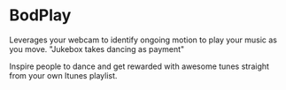 # BodPlay

Leverages your webcam to identify ongoing motion to play your music as you move. "Jukebox takes dancing as payment"

Inspire people to dance and get rewarded with awesome tunes straight from your own Itunes playlist.


